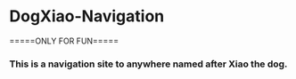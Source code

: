 # DogXiao-Navigation
=====ONLY FOR FUN=====

### This is a navigation site to anywhere named after Xiao the dog.
